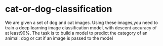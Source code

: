 # cat-or-dog-classification
We are given a set of dog and cat images. Using these images,you need to train a deep learning image classification model, with descent accuracy of at least90%. The task is to build a model to predict the category of an animal: dog or cat if an image is passed to the model
